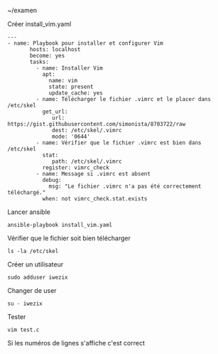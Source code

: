 ~/examen

Créer install_vim.yaml
```
---
- name: Playbook pour installer et configurer Vim
       hosts: localhost
       become: yes
       tasks:
         - name: Installer Vim
           apt:
             name: vim
             state: present
             update_cache: yes                                                                                             
         - name: Télécharger le fichier .vimrc et le placer dans /etc/skel
           get_url:
              url: https://gist.githubusercontent.com/simonista/8703722/raw
              dest: /etc/skel/.vimrc
              mode: '0644'                                                                                                 
         - name: Vérifier que le fichier .vimrc est bien dans /etc/skel
           stat:
              path: /etc/skel/.vimrc
           register: vimrc_check                                                                                           
         - name: Message si .vimrc est absent
           debug:
             msg: "Le fichier .vimrc n'a pas été correctement téléchargé."
           when: not vimrc_check.stat.exists  
```

Lancer ansible
```
ansible-playbook install_vim.yaml
```

Vérifier que le fichier soit bien télécharger 
```
ls -la /etc/skel
```

Créer un utilisateur
```
sudo adduser iwezix
```

Changer de user
```
su - iwezix
```

Tester
```
vim test.c
```

Si les numéros de lignes s'affiche c'est correct



